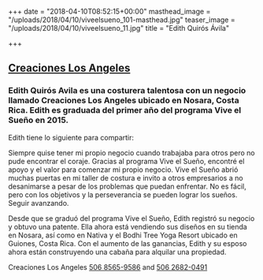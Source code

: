 +++
date = "2018-04-10T08:52:15+00:00"
masthead_image = "/uploads/2018/04/10/viveelsueno_101-masthead.jpg"
teaser_image = "/uploads/2018/04/10/viveelsueno_11.jpg"
title = "Edith Quirós Ávila"

+++
## [Creaciones Los Angeles](https://www.facebook.com/creacioneslosangelesnosara/)

### Edith Quirós Avila es una costurera talentosa con un negocio llamado Creaciones Los Angeles ubicado en Nosara, Costa Rica. Edith es graduada del primer año del programa Vive el Sueño en 2015.

Edith tiene lo siguiente para compartir:

Siempre quise tener mi propio negocio cuando trabajaba para otros pero no pude encontrar el coraje. Gracias al programa Vive el Sueño, encontré el apoyo y el valor para comenzar mi propio negocio. Vive el Sueño abrió muchas puertas en mi taller de costura e invito a otros empresarios a no desanimarse a pesar de los problemas que puedan enfrentar. No es fácil, pero con los objetivos y la perseverancia se pueden lograr los sueños. Seguir avanzando.

Desde que se graduó del programa Vive el Sueño, Edith registró su negocio y obtuvo una patente. Ella ahora está vendiendo sus diseños en su tienda en Nosara, así como en Nativa y el Bodhi Tree Yoga Resort ubicado en Guiones, Costa Rica. Con el aumento de las ganancias, Edith y su esposo ahora están construyendo una cabaña para alquilar una propiedad.

Creaciones Los Angeles [506 8565-9586](tel:+50685659586) and [506 2682-0491](tel:+50626820491)